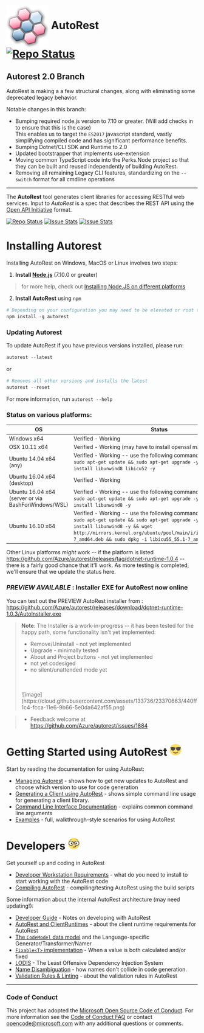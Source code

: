 # <img align="center" src="./docs/images/logo.png">  AutoRest <br>[![Repo Status](http://img.shields.io/travis/Azure/autorest/dev.svg?style=flat-square&label=build)](https://travis-ci.org/Azure/autorest)

## Autorest 2.0 Branch

AutoRest is making a a few structural changes, along with eliminating some deprecated legacy behavior.

Notable changes in this branch:
- Bumping required node.js version to 7.10 or greater. (Will add checks in to ensure that this is the case)<br> This enables us to target the `ES2017` javascript standard, vastly simplifying compiled code and has significant performance benefits. 
- Bumping Dotnet/CLI SDK and Runtime to 2.0
- Updated bootstrapper that implements use-extension
- Moving common TypeScript code into the Perks.Node project so that they can be built and reused independently of building AutoRest.
- Removing all remaining Legacy CLI features, standardizing on the `--switch` format for all cmdline operations


---

The **AutoRest** tool generates client libraries for accessing RESTful web services. Input to *AutoRest* is a spec that describes the REST API using the [Open API Initiative](https://github.com/OAI/OpenAPI-Specification) format.

[![Repo Status](http://img.shields.io/travis/Azure/autorest/dev.svg?style=flat-square&label=build)](https://travis-ci.org/Azure/autorest) [![Issue Stats](http://issuestats.com/github/Azure/autorest/badge/pr?style=flat-square)](http://issuestats.com/github/Azure/autorest) [![Issue Stats](http://issuestats.com/github/Azure/autorest/badge/issue?style=flat-square)](http://issuestats.com/github/Azure/autorest)

# Installing Autorest 

Installing AutoRest on Windows, MacOS or Linux involves two steps:

1. __Install [Node.js](https://nodejs.org/en/)__ (7.10.0 or greater)
> for more help, check out [Installing Node.JS on different platforms](./docs/developer/workstation.md#nodejs)

2. __Install AutoRest__ using `npm`

  ``` powershell
  # Depending on your configuration you may need to be elevated or root to run this. (on OSX/Linux use 'sudo' )
  npm install -g autorest
  ```

### Updating Autorest
  To update AutoRest if you have previous versions installed, please run:
    
  ``` powershell
  autorest --latest
  ``` 
or 
  ```powershell
  # Removes all other versions and installs the latest
  autorest --reset
  ```
  For more information, run  `autorest --help`


### Status on various platforms:
 
|OS | Status | 
|---|--------|
|Windows x64| Verified - Working|
|OSX 10.11 x64| Verified - Working (may have to install openssl manually?)|
|Ubuntu 14.04 x64 (any) | Verified - Working -- use the following commands first: <br>`sudo apt-get update && sudo apt-get upgrade -y && sudo apt-get install libunwind8 libicu52 -y` |
|Ubuntu 16.04 x64 (desktop)| Verified - Working|
|Ubuntu 16.04 x64 (server or via BashForWindows/WSL) | Verified - Working -- use the following commands first: <br>`sudo apt-get update && sudo apt-get upgrade -y && sudo apt-get install libunwind8 -y` |
|Ubuntu 16.10 x64| Verified - Working -- use the following commands first: <br>`sudo apt-get update && sudo apt-get upgrade -y && sudo apt-get install libunwind8 -y && wget  http://mirrors.kernel.org/ubuntu/pool/main/i/icu/libicu55_55.1-7_amd64.deb && sudo dpkg -i libicu55_55.1-7_amd64.deb`   |

Other Linux platforms *might* work -- if the platform is listed https://github.com/Azure/autorest/releases/tag/dotnet-runtime-1.0.4 -- there is a fairly good chance that it'll work. As more testing is completed, we'll ensure that we update the status here.

### _PREVIEW AVAILABLE_ : Installer EXE for AutoRest now online 
You can test out the PREVIEW AutoRest installer from : https://github.com/Azure/autorest/releases/download/dotnet-runtime-1.0.3/AutoInstaller.exe

> **Note**: 
> The Installer is a work-in-progress -- it has been tested for the happy path, some functionality isn't yet implemented:
> - Remove/Uninstall - not yet implemented
> - Upgrade - minimally tested
> - About and Project buttons - not yet implemented
> - not yet codesiged
> - no silent/unattended mode yet
> <br>
> <br> ![image](https://cloud.githubusercontent.com/assets/133736/23370663/440ff1c4-fcca-11e6-9b66-5e0da642af55.png) <br>

> - Feedback welcome at https://github.com/Azure/autorest/issues/1884


# Getting Started using AutoRest ![image](./docs/images/normal.png)

Start by reading the documentation for using AutoRest:
- [Managing Autorest](./docs/managing-autorest.md) - shows how to get new updates to AutoRest and choose which version to use for code generation
- [Generating a Client using AutoRest](./docs/generating-a-client.md) - shows simple command line usage for generating a client library.
- [Command Line Interface Documentation](./docs/user/cli.md) - explains common command line arguments
- [Examples](./Samples) - full, walkthrough-style scenarios for using AutoRest

# Developers ![image](./docs/images/glasses.png)

Get yourself up and coding in AutoRest

- [Developer Workstation Requirements](./docs/developer/workstation.md) - what do you need to install to start working with the AutoRest code
- [Compiling AutoRest](./docs/developer/compiling-autorest.md) - compiling/testing AutoRest using the build scripts 

Some information about the internal AutoRest architecture (may need updating!):
- [Developer Guide](./docs/developer/guide/) - Notes on developing with AutoRest
- [AutoRest and ClientRuntimes](./docs/developer/architecture/Autorest-and-Clientruntimes.md) - about the client runtime requirements for AutoRest
- [The `CodeModel` data model](./docs/developer/architecture/CodeModel-and-the-Language-specific-Generator-Transformer-Namer.md) and the Language-specific Generator/Transformer/Namer
- [`Fixable<T>` implementation](./docs/developer/architecture/Fixable-T----When-a-value-is-both-calculated-and-or-fixed.md) - When a value is both calculated and/or fixed
- [LODIS](./docs/developer/architecture/Least-Offensive-Dependency-Injection-System.md) - The Least Offensive Dependency Injection System
- [Name Disambiguation](./docs/developer/architecture/Name-Disambiguation.md) - how names don't collide in code generation.
- [Validation Rules & Linting](./docs/developer/validation-rules/readme.md) - about the validation rules in AutoRest

---

### Code of Conduct 
This project has adopted the [Microsoft Open Source Code of Conduct](https://opensource.microsoft.com/codeofconduct/). For more information see the [Code of Conduct FAQ](https://opensource.microsoft.com/codeofconduct/faq/) or contact [opencode@microsoft.com](mailto:opencode@microsoft.com) with any additional questions or comments.

